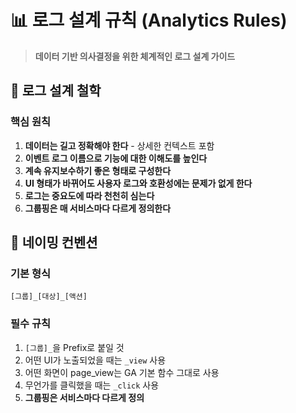 # 📊 로그 설계 규칙 (Analytics Rules)

> **데이터 기반 의사결정을 위한 체계적인 로그 설계 가이드**

## 🎯 로그 설계 철학

### 핵심 원칙
1. **데이터는 길고 정확해야 한다** - 상세한 컨텍스트 포함
2. **이벤트 로그 이름으로 기능에 대한 이해도를 높인다**
3. **계속 유지보수하기 좋은 형태로 구성한다**
4. **UI 형태가 바뀌어도 사용자 로그와 호환성에는 문제가 없게 한다**
5. **로그는 중요도에 따라 천천히 심는다**
6. **그룹핑은 매 서비스마다 다르게 정의한다**

## 📝 네이밍 컨벤션

### 기본 형식
```
[그룹]_[대상]_[액션]
```

### 필수 규칙
1. `[그룹]_`을 Prefix로 붙일 것
2. 어떤 UI가 노출되었을 때는 `_view` 사용
3. 어떤 화면이 page_view는 GA 기본 함수 그대로 사용
4. 무언가를 클릭했을 때는 `_click` 사용
5. **그룹핑은 서비스마다 다르게 정의**

#